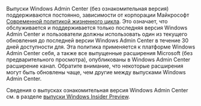Выпуски Windows Admin Center (без ознакомительная версия) поддерживаются постоянно, зависимости от корпорации Майкрософт [Современной политикой жизненного цикла](https://support.microsoft.com/help/30881/modern-lifecycle-policy). Это означает, что обслуживается и поддерживается только последняя версия Windows Admin Center и пользователи должны использовать один из текущего обновления до последней версии Windows Admin Center в течение 30 дней доступности для. Эта политика применяется к платформе Windows Admin Center себя, а также все выпущенные расширения Microsoft (без предварительного просмотра), опубликованы в Windows Admin Center расширение канал. Обратите внимание, что некоторые расширения могут быть обновлены чаще, чем другие между выпусками Windows Admin Center.

Сведения о выпусках ознакомительная версия Windows Admin Center см. в разделе [выпуски Windows Insider Preview](https://www.microsoft.com/en-us/software-download/windowsinsiderpreviewserver).